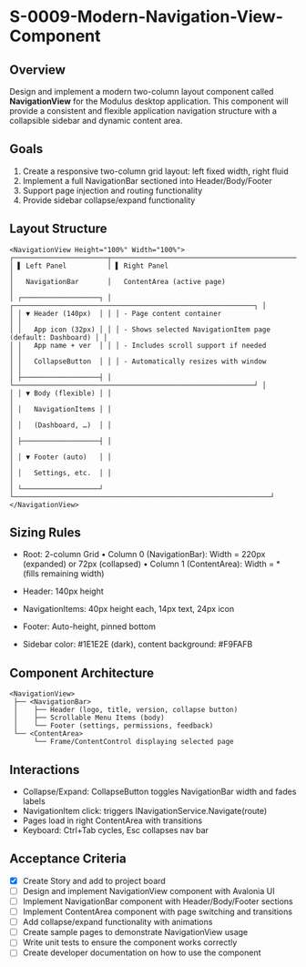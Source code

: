 # S-0009-Modern-Navigation-View-Component

<!-- Priority: P1 -->
<!-- Status: To Start -->

## Overview

Design and implement a modern two-column layout component called **NavigationView** for the Modulus desktop application. This component will provide a consistent and flexible application navigation structure with a collapsible sidebar and dynamic content area.

## Goals

1. Create a responsive two-column grid layout: left fixed width, right fluid
2. Implement a full NavigationBar sectioned into Header/Body/Footer
3. Support page injection and routing functionality
4. Provide sidebar collapse/expand functionality

## Layout Structure

```
<NavigationView Height="100%" Width="100%">
┌───────────────────────┬───────────────────────────────────────────────────────────────┐
│ ▌ Left Panel          │ ▌ Right Panel                                                 │
│   NavigationBar       │   ContentArea (active page)                                   │
│ ┌───────────────────┐ │ ┌───────────────────────────────────────────────────────────┐ │
│ │ ▼ Header (140px)  │ │ │ - Page content container                                  │ │
│ │   App icon (32px) │ │ │ - Shows selected NavigationItem page (default: Dashboard) │ │
│ │   App name + ver  │ │ │ - Includes scroll support if needed                       │ │
│ │   CollapseButton  │ │ │ - Automatically resizes with window                       │ │
│ ├───────────────────┤ │ └───────────────────────────────────────────────────────────┘ │
│ │ ▼ Body (flexible) │ │                                                               │
│ │   NavigationItems │ │                                                               │
│ │   (Dashboard, …)  │ │                                                               │
│ ├───────────────────┤ │                                                               │
│ │ ▼ Footer (auto)   │ │                                                               │
│ │   Settings, etc.  │ │                                                               │
│ └───────────────────┘ └───────────────────────────────────────────────────────────────┘
</NavigationView>
```

## Sizing Rules

- Root: 2-column Grid
  • Column 0 (NavigationBar): Width = 220px (expanded) or 72px (collapsed)
  • Column 1 (ContentArea): Width = * (fills remaining width)

- Header: 140px height
- NavigationItems: 40px height each, 14px text, 24px icon
- Footer: Auto-height, pinned bottom
- Sidebar color: #1E1E2E (dark), content background: #F9FAFB

## Component Architecture

```
<NavigationView>
 ├── <NavigationBar>
 │    ├── Header (logo, title, version, collapse button)
 │    ├── Scrollable Menu Items (body)
 │    └── Footer (settings, permissions, feedback)
 └── <ContentArea>
      └── Frame/ContentControl displaying selected page
```

## Interactions

- Collapse/Expand: CollapseButton toggles NavigationBar width and fades labels
- NavigationItem click: triggers INavigationService.Navigate(route)
- Pages load in right ContentArea with transitions
- Keyboard: Ctrl+Tab cycles, Esc collapses nav bar

## Acceptance Criteria

- [x] Create Story and add to project board
- [ ] Design and implement NavigationView component with Avalonia UI
- [ ] Implement NavigationBar component with Header/Body/Footer sections
- [ ] Implement ContentArea component with page switching and transitions
- [ ] Add collapse/expand functionality with animations
- [ ] Create sample pages to demonstrate NavigationView usage
- [ ] Write unit tests to ensure the component works correctly
- [ ] Create developer documentation on how to use the component 